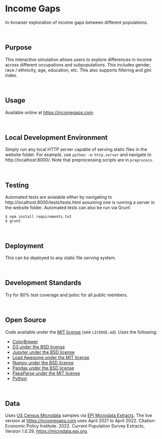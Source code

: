 Income Gaps
================================================================================
In-browser exploration of income gaps between different populations.

<br>

Purpose
--------------------------------------------------------------------------------
This interactive simulation allows users to explore differences in income across different occupations and subpopulations. This includes gender, race / ethnicity, age, education, etc. This also supports filtering and gini index.

<br>

Usage
--------------------------------------------------------------------------------
Available online at https://incomegaps.com.

<br>

Local Development Environment
--------------------------------------------------------------------------------
Simply run any local HTTP server capable of serving static files in the website folder. For example, use `python -m http.server` and navigate to http://localhost:8000/. Note that preprocessing scripts are in `preprocess`.


<br>

Testing
--------------------------------------------------------------------------------
Automated tests are avialable either by navigating to http://localhost:8000/tests/tests.html assuming one is running a server in the website folder. Automated tests can also be run via Grunt:

```
$ npm install requirements.txt
$ grunt
```

<br>

Deployment
--------------------------------------------------------------------------------
This can be deployed to any static file serving system.

<br>

Development Standards
--------------------------------------------------------------------------------
Try for 80% test coverage and jsdoc for all public members.

<br>

Open Source
--------------------------------------------------------------------------------
Code available under the [MIT license](https://mit-license.org/) (see `LICENSE.md`). Uses the following:

 - [ColorBrewer](https://colorbrewer2.org)
 - [D3 under the BSD license](https://d3js.org)
 - [Jupyter under the BSD license](https://jupyter.org/)
 - [Load Awesome under the MIT license](http://github.danielcardoso.net/load-awesome/)
 - [Numpy under the BSD license](https://numpy.org)
 - [Pandas under the BSD license](https://pandas.pydata.org)
 - [PapaParse under the MIT license](https://www.papaparse.com/)
 - [Python](https://www.python.org/)

<br>

Data
--------------------------------------------------------------------------------
Uses [US Census Microdata](https://www.census.gov/programs-surveys/acs/microdata.html) samples via [EPI Microdata Extracts](https://microdata.epi.org). The live version at https://incomegaps.com uses April 2021 to April 2022. Citation: Economic Policy Institute. 2022. Current Population Survey Extracts, Version 1.0.29, https://microdata.epi.org.
